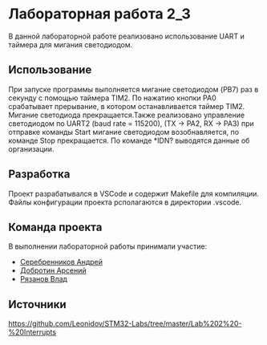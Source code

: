 # Лабораторная работа 2_3
В данной лабораторной работе реализовано использование UART и таймера для мигания светодиодом.


## Использование

При запуске программы выполняется мигание светодиодом (PB7) раз в секунду с помощью таймера TIM2. По нажатию кнопки PA0 срабатывает прерывание,
в котором останавливается таймер TIM2. Мигание светодиода прекращается.Также реализовано управление светодиодом по UART2 (baud rate = 115200), 
(TX -> PA2, RX -> PA3) при отправке команды Start мигание светодиодом возобнавляется, по команде Stop прекращается. 
По команде *IDN? выводятся данные об организации.

## Разработка

Проект разрабатывался в VSCode и содержит Makefile для компиляции. Файлы конфигурации проекта рсполагаются в директории .vscode.


## Команда проекта
В выполнении лабораторной работы принимали участие:

- [Серебренников Андрей](https://t.me/Seradya)
- [Добротин Арсений](https://github.com/arkeks)
- [Рязанов Влад](https://t.me/what_is_love8)

## Источники
https://github.com/Leonidov/STM32-Labs/tree/master/Lab%202%20-%20Interrupts